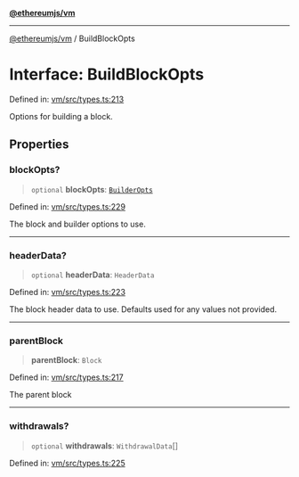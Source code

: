 [**@ethereumjs/vm**](../README.md)

***

[@ethereumjs/vm](../README.md) / BuildBlockOpts

# Interface: BuildBlockOpts

Defined in: [vm/src/types.ts:213](https://github.com/ethereumjs/ethereumjs-monorepo/blob/master/packages/vm/src/types.ts#L213)

Options for building a block.

## Properties

### blockOpts?

> `optional` **blockOpts**: [`BuilderOpts`](BuilderOpts.md)

Defined in: [vm/src/types.ts:229](https://github.com/ethereumjs/ethereumjs-monorepo/blob/master/packages/vm/src/types.ts#L229)

The block and builder options to use.

***

### headerData?

> `optional` **headerData**: `HeaderData`

Defined in: [vm/src/types.ts:223](https://github.com/ethereumjs/ethereumjs-monorepo/blob/master/packages/vm/src/types.ts#L223)

The block header data to use.
Defaults used for any values not provided.

***

### parentBlock

> **parentBlock**: `Block`

Defined in: [vm/src/types.ts:217](https://github.com/ethereumjs/ethereumjs-monorepo/blob/master/packages/vm/src/types.ts#L217)

The parent block

***

### withdrawals?

> `optional` **withdrawals**: `WithdrawalData`[]

Defined in: [vm/src/types.ts:225](https://github.com/ethereumjs/ethereumjs-monorepo/blob/master/packages/vm/src/types.ts#L225)

